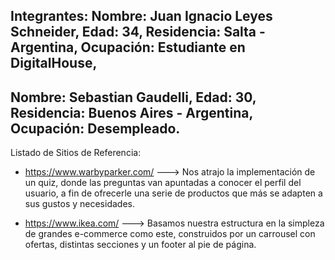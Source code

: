 Integrantes:
Nombre: Juan Ignacio Leyes Schneider, 
Edad: 34, 
Residencia: Salta - Argentina, 
Ocupación: Estudiante en DigitalHouse,
---
Nombre: Sebastian Gaudelli, 
Edad: 30, 
Residencia: Buenos Aires - Argentina, 
Ocupación: Desempleado.
---



Listado de Sitios de Referencia:

+ https://www.warbyparker.com/ ---> Nos atrajo la implementación de un quiz, donde las preguntas van apuntadas a conocer el perfil del usuario, a fin de ofrecerle una serie de productos que más se adapten a sus gustos y necesidades.

+ https://www.ikea.com/ ---> Basamos nuestra estructura en la simpleza de grandes e-commerce como este, construidos por un carrousel con ofertas, distintas secciones y un footer al pie de página.
